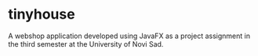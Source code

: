 # tinyhouse

A webshop application developed using JavaFX as a project assignment in the third semester at the University of Novi Sad.
